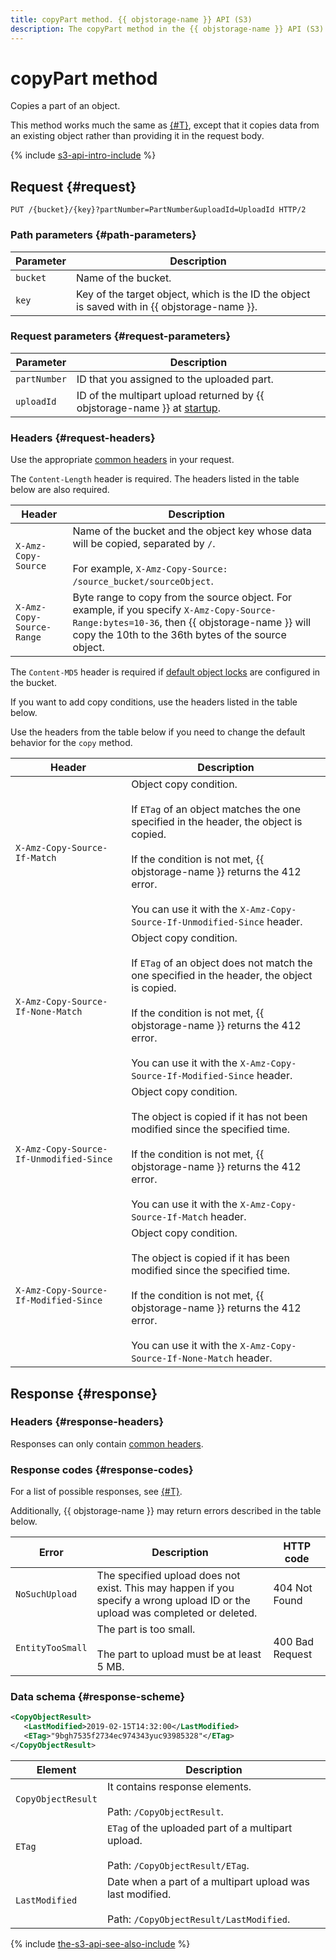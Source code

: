 ```yaml
---
title: copyPart method. {{ objstorage-name }} API (S3)
description: The copyPart method in the {{ objstorage-name }} API (S3) copies a part of an object. This method works much the same as the uploadPart method, except that it copies data from an existing object rather than providing it in the request body.
---
```


# copyPart method

Copies a part of an object.

This method works much the same as [{#T}](uploadpart.md), except that it copies data from an existing object rather than providing it in the request body.

{% include [s3-api-intro-include](../../../../_includes/storage/s3-api-intro-include.md) %}

## Request {#request}

```http
PUT /{bucket}/{key}?partNumber=PartNumber&uploadId=UploadId HTTP/2
```

### Path parameters {#path-parameters}

Parameter | Description
----- | -----
`bucket` | Name of the bucket.
`key` | Key of the target object, which is the ID the object is saved with in {{ objstorage-name }}.

### Request parameters {#request-parameters}

Parameter | Description
----- | -----
`partNumber` | ID that you assigned to the uploaded part.
`uploadId` | ID of the multipart upload returned by {{ objstorage-name }} at [startup](startupload.md).


### Headers {#request-headers}

Use the appropriate [common headers](../common-request-headers.md) in your request.

The `Content-Length` header is required. The headers listed in the table below are also required.

Header | Description
----- | -----
`X-Amz-Copy-Source` | Name of the bucket and the object key whose data will be copied, separated by `/`.<br/><br/>For example, `X-Amz-Copy-Source: /source_bucket/sourceObject`.
`X-Amz-Copy-Source-Range` | Byte range to copy from the source object. For example, if you specify `X-Amz-Copy-Source-Range:bytes=10-36`, then {{ objstorage-name }} will copy the 10th to the 36th bytes of the source object.

The `Content-MD5` header is required if [default object locks](../../../concepts/object-lock.md#default) are configured in the bucket.

If you want to add copy conditions, use the headers listed in the table below.

Use the headers from the table below if you need to change the default behavior for the `copy` method.

Header | Description
----- | -----
`X-Amz-Copy-Source-If-Match` | Object copy condition.<br/><br/>If `ETag` of an object matches the one specified in the header, the object is copied.<br/><br/>If the condition is not met, {{ objstorage-name }} returns the 412 error.<br/><br/>You can use it with the `X-Amz-Copy-Source-If-Unmodified-Since` header.
`X-Amz-Copy-Source-If-None-Match` | Object copy condition.<br/><br/>If `ETag` of an object does not match the one specified in the header, the object is copied.<br/><br/>If the condition is not met, {{ objstorage-name }} returns the 412 error.<br/><br/>You can use it with the `X-Amz-Copy-Source-If-Modified-Since` header.
`X-Amz-Copy-Source-If-Unmodified-Since` | Object copy condition.<br/><br/>The object is copied if it has not been modified since the specified time.<br/><br/>If the condition is not met, {{ objstorage-name }} returns the 412 error.<br/><br/>You can use it with the `X-Amz-Copy-Source-If-Match` header.
`X-Amz-Copy-Source-If-Modified-Since` | Object copy condition.<br/><br/>The object is copied if it has been modified since the specified time.<br/><br/>If the condition is not met, {{ objstorage-name }} returns the 412 error.<br/><br/>You can use it with the `X-Amz-Copy-Source-If-None-Match` header.


## Response {#response}

### Headers {#response-headers}

Responses can only contain [common headers](../common-response-headers.md).


### Response codes {#response-codes}

For a list of possible responses, see [{#T}](../response-codes.md).

Additionally, {{ objstorage-name }} may return errors described in the table below.

Error | Description | HTTP code
----- | ----- | -----
`NoSuchUpload` | The specified upload does not exist. This may happen if you specify a wrong upload ID or the upload was completed or deleted. | 404 Not Found
`EntityTooSmall` | The part is too small.<br/><br/>The part to upload must be at least 5 MB. | 400 Bad Request


### Data schema {#response-scheme}

```xml
<CopyObjectResult>
   <LastModified>2019-02-15T14:32:00</LastModified>
   <ETag>"9bgh7535f2734ec974343yuc93985328"</ETag>
</CopyObjectResult>
```

Element | Description
----- | -----
`CopyObjectResult` | It contains response elements.<br/><br/>Path: `/CopyObjectResult`.
`ETag` | `ETag` of the uploaded part of a multipart upload.<br/><br/>Path: `/CopyObjectResult/ETag`.
`LastModified` | Date when a part of a multipart upload was last modified.<br/><br/>Path: `/CopyObjectResult/LastModified`.

{% include [the-s3-api-see-also-include](../../../../_includes/storage/the-s3-api-see-also-include.md) %}